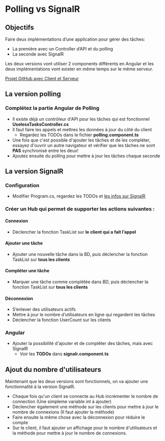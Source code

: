 # Polling vs SignalR

## Objectifs
Faire deux implémentations d’une application pour gérer des tâches:
  - La première avec un Controller d’API et du polling
  - La seconde avec SignalR

Les deux versions vont utiliser 2 components différents en Angular et les deux implémentations vont exister en même temps sur le même serveur.

[Projet GitHub avec Client et Serveur](https://github.com/CEM-420-5W5/PollingEtSignalR)

## La version **polling**

### Complétez la partie Angular de **Polling**

- Il existe déjà un contrôleur d'API pour les tâches qui est fonctionnel **UselessTasksController.cs**
- Il faut faire les appels et mettres les données à jour du côté du client
  - Regardez les TODOs dans le fichier **polling.component.ts**
- Une fois que c'est possible d'ajouter les tâches et de les compléter, essayez d'ouvrir un autre navigateur et vérifier que les tâches ne sont **PAS** synchronisé entre les deux!
- Ajoutez ensuite du polling pour mettre à jour les tâches chaque seconde


## La version **SignalR**

### Configuration
- Modifier Program.cs, regardez les TODOs et [les infos sur SignalR](/info/SignalR#enregistrer-un-hub)

### Créer un Hub qui permet de supporter les actions suivantes :
#### Connexion
- Déclencher la fonction TaskList sur **le client qui a fait l’appel**

#### Ajouter une tâche
- Ajouter une nouvelle tâche dans la BD, puis déclencher la fonction TaskList sur **tous les clients**

#### Compléter une tâche
- Marquer une tâche comme complétée dans BD, puis déclencher la fonction TaskList sur **tous les clients**

#### Déconnexion
- S’enlever des utilisateurs actifs
- Mettre à jour le nombre d’utilisateurs en ligne qui regardent les tâches
- Déclencher la fonction UserCount sur les clients

### Angular
- Ajouter la possibilité d'ajouter et de compléter des tâches, mais avec SignalR
  - Voir les **TODOs** dans **signalr.component.ts**

## Ajout du nombre d'utilisateurs

Maintenant que les deux versions sont fonctionnels, on va ajouter une fonctionnalité à la version SignalR.

- Chaque fois qu'un client se connecte au Hub incrémenter le nombre de connection (Une simpleme variable int à ajouter)
- Déclencher également une méthode sur les clients pour mettre à jour le nombre de connexions (Il faut ajouter la méthode)
- Faire ensuite la même chose avec la déconnexion pour réduire le compte
- Sur le client, il faut ajouter un affichage pour le nombre d'utilisateurs et la méthode pour mettre à jour le nombre de connexions.

